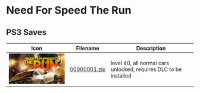 # Need For Speed The Run

## PS3 Saves

| Icon | Filename | Description |
|------|----------|-------------|
| ![Need For Speed The Run](ICON0.PNG) | [00000001.zip](00000001.zip) | level 40, all normal cars unlocked, requires DLC to be installed |
